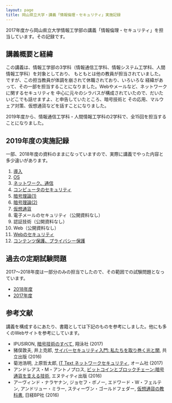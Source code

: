 ```yaml
---
layout: page
title: 岡山県立大学・講義「情報倫理・セキュリティ」実施記録
---
```

2017年度から岡山県立大学情報工学部の講義「情報倫理・セキュリティ」を担当しています。その記録です。

## 講義概要と経緯

この講義は、情報工学部の3学科（情報通信工学科、情報システム工学科、人間情報工学科）を対象としており、
もともとは他の教員が担当されていました。ですが、この担当教員が体調を崩されて休職されており、いろいろな
経緯があって、その一部を担当することになりました。Webやメールなど、ネットワークに関するセキュリティを
中心に元々のシラバスが構成されていたので、だいたいどこでも話せますよ、と申告していたところ、暗号技術と
その応用、マルウェア対策、仮想通貨などを話すことになりました。

2019年度から、情報通信工学科・人間情報工学科の2学科で、全15回を担当することになりました。

## 2019年度の実施記録

一部、2018年度の資料のままになっていますので、実際に講義でやった内容と多少違いがあります。

1. [導入](https://docs.google.com/presentation/d/1QrPg1OwtXUI_b_LlROWzUwakz1Cax9KFMFX2XyYWzJI/edit?usp=sharing)
2. [OS](https://docs.google.com/presentation/d/1CHfDn9Ggpe8So22l00IytHes5YHd4zXxBJo1r4FYm38/edit?usp=sharing)
3. [ネットワーク、通信](https://docs.google.com/presentation/d/1HJsuClUxcmLQv3dKZKQt-BysRGXloY-ywFDPAazJknE/edit?usp=sharing)
4. [コンピュータのセキュリティ](https://docs.google.com/presentation/d/1LvMcre_xg07bO029z0J4REF6skDlE4jeWn0ZrEm0wCI/edit?usp=sharing)
5. [暗号理論(1)](https://docs.google.com/presentation/d/13jmQpacketI5H0jtsipU-mgjEGruE78vmT4UyX6_RU8/edit?usp=sharing)
6. [暗号理論(2)](https://docs.google.com/presentation/d/1KQRn2JQafQVLaVipPSFKCoDC209J5365qFM7fPfkhXc/edit?usp=sharing)
7. [仮想通貨](https://docs.google.com/presentation/d/1tYbHjSoJVVkzCsuMOZOWoR79bNBdf6Wgd0aiCr7pPD4/edit?usp=sharing)
8. 電子メールのセキュリティ（公開資料なし）
9. 認証技術（公開資料なし）
10. Web（公開資料なし）
11. [Webのセキュリティ](https://docs.google.com/presentation/d/1poH7J6jdOgysjgl2THdwU2aPvBEBjwCVZLYunOaBH3s/edit?usp=sharing)
12. [コンテンツ保護、プライバシー保護](https://docs.google.com/presentation/d/1u_SmsY6IpzuzFfxD1dQKAn3cOyTGT1tG4AT96j9XlS0/edit?usp=sharing)

## 過去の定期試験問題

2017〜2018年度は一部分のみの担当でしたので、その範囲での試験問題となっています。

- [2018年度](https://docs.google.com/document/d/1rZsO3YgsFvFeW1ph6ERKvJ2kxUplfoJjluO0A6JBNJ0/edit?usp=sharing)
- [2017年度](https://docs.google.com/document/d/1i4tQRRNsttiBjRNlJKJ_tm4x8N9UXEzlBwfvo13feEA/edit?usp=sharing)

## 参考文献

講義を構成するにあたり、書籍としては下記のものを参考にしました。他にも多くのWebサイトを参考にしています。

- IPUSIRON, [暗号技術のすべて](https://www.shoeisha.co.jp/book/detail/9784798148816), 翔泳社 (2017)
- 猪俣敦夫, 井上克郎, [サイバーセキュリティ入門: 私たちを取り巻く光と闇](https://www.kyoritsu-pub.co.jp/bookdetail/9784320009066), 共立出版 (2016)
- 菊池浩明, 上原哲太郎, [IT Text ネットワークセキュリティ](https://shop.ohmsha.co.jp/shopdetail/000000004922/), オーム社 (2017)
- アンドレアス・M・アントノプロス, [ビットコインとブロックチェーン:暗号通貨を支える技術](https://www.nttpub.co.jp/search/books/detail/100002391), エヌティティ出版 (2016)
- アーヴィンド・ナラヤナン, ジョセフ・ボノー, エドワード・W・フェルテン, アンドリュー・ミラー, スティーヴン・ゴールドフェダー, [仮想通貨の教科書](https://www.nikkeibp.co.jp/atclpubmkt/book/16/P85450/), 日経BP社 (2016)
